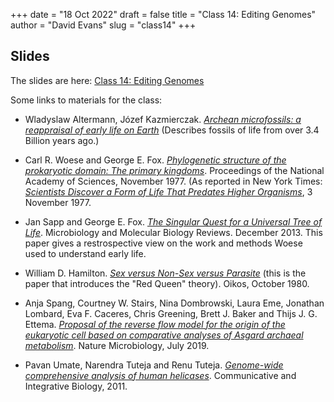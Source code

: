+++
date = "18 Oct 2022"
draft = false
title = "Class 14: Editing Genomes"
author = "David Evans"
slug = "class14"
+++

## Slides

The slides are here: [Class 14: Editing Genomes](https://www.dropbox.com/s/weft9dlu45nst4f/csbio-class14.pdf?dl=0)

Some links to materials for the class:

- Wladyslaw Altermann, Józef Kazmierczak. [_Archean microfossils: a reappraisal of early life on Earth_](/docs/altermann2003.pdf) (Describes fossils of life from over 3.4 Billion years ago.)

- Carl R. Woese and George E. Fox. [_Phylogenetic structure of the prokaryotic domain: The primary kingdoms_](https://www.pnas.org/doi/epdf/10.1073/pnas.74.11.5088). Proceedings of the National Academy of Sciences, November 1977. (As reported in New York Times: [_Scientists Discover a Form of Life That Predates Higher Organisms_](https://timesmachine.nytimes.com/timesmachine/1977/11/03/75312746.html), 3 November 1977.

- Jan Sapp and  George E. Fox. [_The Singular Quest for a Universal Tree of Life_](https://www.ncbi.nlm.nih.gov/pmc/articles/PMC3973382/pdf/zmr541.pdf). Microbiology and Molecular Biology Reviews. December 2013. This paper gives a restrospective view on the work and methods Woese used to understand early life.

- William D. Hamilton. [_Sex versus Non-Sex versus Parasite_](/docs/hamilton-redqueen1980.pdf) (this is the paper that introduces the "Red Queen" theory). Oikos, October 1980.

- Anja Spang, Courtney W. Stairs, Nina Dombrowski, Laura Eme, Jonathan Lombard, Eva F. Caceres, Chris Greening, Brett J. Baker and Thijs J. G. Ettema. [_Proposal of the reverse flow model for the origin of the eukaryotic cell based on comparative analyses of Asgard archaeal metabolism_](/docs/spang2019.pdf). Nature Microbiology, July 2019.

- Pavan Umate, Narendra Tuteja and Renu Tuteja. [_Genome-wide comprehensive analysis of human helicases_](https://www.ncbi.nlm.nih.gov/labs/pmc/articles/PMC3073292/pdf/cib0401_0118.pdf). Communicative and Integrative Biology, 2011.
